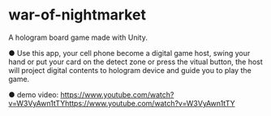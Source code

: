 # war-of-nightmarket
A hologram board game made with Unity.

● Use this app, your cell phone become a digital game host, swing your hand or put your card on the detect zone or press the vitual button, the host will project digital contents to hologram device and guide you to play the game.

● demo video: https://www.youtube.com/watch?v=W3VyAwn1tTYhttps://www.youtube.com/watch?v=W3VyAwn1tTY
